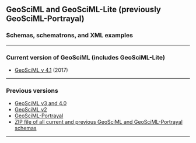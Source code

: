 ## GeoSciML and GeoSciML-Lite (previously GeoSciML-Portrayal)

### Schemas, schematrons, and XML examples

---

### Current version of GeoSciML (includes GeoSciML-Lite)
* [GeoSciML v 4.1](http://schemas.opengis.net/gsml/4.1) (2017)

---

### Previous versions
* [GeoSciML v3 and 4.0](/geosciml/)
* [GeoSciML v2](http://www.geosciml.org/geosciml)
* [GeoSciML-Portrayal](/geosciml-portrayal/)
* [ZIP file of all current and previous GeoSciML and GeoSciML-Portrayal schemas](/zip_files/)

---
